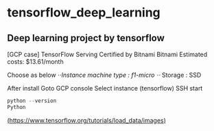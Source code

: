 # tensorflow_deep_learning
## Deep learning project by tensorflow

[GCP case]
TensorFlow Serving Certified by Bitnami
Bitnami
Estimated costs: $13.61/month

Choose as below 
⋅⋅*Instance machine type : f1-micro
⋅⋅* Storage : SSD


After install
Goto GCP console
Select instance (tensorflow)
SSH start


```python
python --version
Python 
```


[(https://www.tensorflow.org/tutorials/load_data/images)](https://www.tensorflow.org/tutorials/load_data/images)

